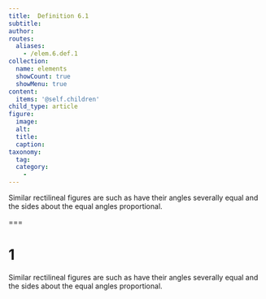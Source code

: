 ```yaml
---
title:  Definition 6.1
subtitle: 
author:
routes:
  aliases:
    - /elem.6.def.1
collection:
  name: elements
  showCount: true
  showMenu: true
content:
  items: '@self.children'
child_type: article
figure:
  image:
  alt:
  title:
  caption:
taxonomy:
  tag:
  category:
    - 
---
```


<p><hi rend="bold">Similar rectilineal figures</hi> are such as have their angles severally equal and the sides about the equal angles proportional.</p>

===

<h1>1</h1>
<p><span class="bold">Similar rectilineal figures</span> are such as have their angles severally equal and the sides about the equal angles proportional.</p>
